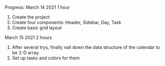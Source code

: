 Progress:
March 14 2021 1 hour
1) Create the project
2) Create four components: Header, Sidebar, Day, Task
3) Create basic grid layout

March 15 2021 2 hours
1) After several trys, finally nail down the data structure of the calendar to be 2-D array.
2) Set up tasks and colors for them